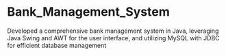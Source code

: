 # Bank_Management_System
Developed a comprehensive bank management system in Java, leveraging Java Swing and AWT for the user interface, and utilizing MySQL with JDBC for efficient database management

